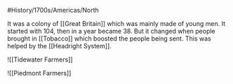 #History/1700s/Americas/North 

It was a colony of [[Great Britain]] which was mainly made of young men. It started with 104, then in a year became 38. But it changed when people brought in [[Tobacco]] which boosted the people being sent. This was helped by the [[Headright System]]. 

![[Tidewater Farmers]]

![[Piedmont Farmers]]